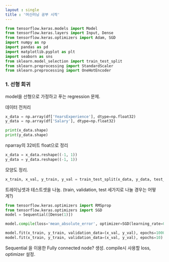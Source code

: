 ```yaml
---
layout : single
title : '머신러닝 공부 시작'
---
```


```python
from tensorflow.keras.models import Model
from tensorflow.keras.layers import Input, Dense
from tensorflow.keras.optimizers import Adam, SGD
import numpy as np
import pandas as pd
import matplotlib.pyplot as plt
import seaborn as sns
from sklearn.model_selection import train_test_split
from sklearn.preprocessing import StandardScaler
from sklearn.preprocessing import OneHotEncoder
```


### 1. 선형 회귀
model을 선형으로 가정하고 푸는 regression 문제.

데이터 전처리
```python
x_data = np.array(df['YearsExperience'], dtype=np.float32)
y_data = np.array(df['Salary'], dtype=np.float32)

print(x_data.shape)
print(y_data.shape)
```
nparray의 32비트 float으로 정리

```python
x_data = x_data.reshape((-1, 1))
y_data = y_data.reshape((-1, 1))
```
모양도 정리.

```python
x_train, x_val, y_train, y_val = train_test_split(x_data, y_data, test_size=0.2, random_state=1234)
```
트레이닝셋과 테스트셋을 나눔. (train, validation, test 세가지로 나눌 경우는 어떻게?)

```python
from tensorflow.keras.optimizers import RMSprop
from tensorflow.keras.optimizers import SGD
model = Sequential([Dense(1)])

model.compile(loss='mean_absolute_error', optimizer=SGD(learning_rate=0.1))

model.fit(x_train, y_train, validation_data=(x_val, y_val), epochs=1000, verbose=0)
model.fit(x_train, y_train, validation_data=(x_val, y_val), epochs=10)
```
Sequential 을 이용한 Fully connected node? 생성.
compile시 사용할 loss, optimizer 설정. 

